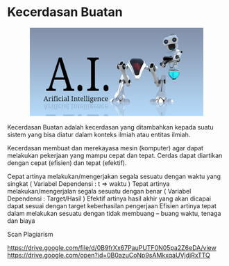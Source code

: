 # Kecerdasan Buatan

<p align="center">
  <img src="/img/artificialintelligence1_1438602857.png" width="400px">
</p>


Kecerdasan Buatan adalah kecerdasan yang ditambahkan kepada suatu sistem yang bisa diatur dalam konteks ilmiah atau entitas ilmiah. 

Kecerdasan  membuat dan merekayasa mesin (komputer) agar dapat melakukan pekerjaan yang mampu cepat dan tepat. Cerdas dapat diartikan dengan cepat (efisien) dan tepat (efektif).

Cepat artinya melakukan/mengerjakan segala sesuatu dengan waktu yang singkat ( Variabel Dependensi : t => waktu )
Tepat artinya melakukan/mengerjalan segala sesuatu dengan benar ( Variabel Dependensi : Target/Hasil )
Efektif artinya hasil akhir yang akan dicapai dapat sesuai dengan target keberhasilan pengerjaan
Efisien artinya tepat dalam melakukan sesuatu dengan tidak membuang – buang waktu, tenaga dan biaya

Scan Plagiarism

https://drive.google.com/file/d/0B9frXx67PauPUTF0N05pa2Z6eDA/view
https://drive.google.com/open?id=0B0azuCoNp9sAMkxqaUVjdjRxTTQ